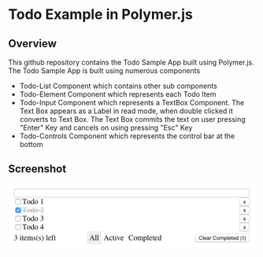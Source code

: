 Todo Example in Polymer.js
==============
## Overview
This github repository contains the Todo Sample App built using Polymer.js.
The Todo Sample App is built using numerous components
* Todo-List Component which contains other sub components
* Todo-Element Component which represents each Todo Item
* Todo-Input Component which represents a TextBox Component. The Text Box appears as a Label in read mode, when double clicked it converts to Text Box. The Text Box commits the text on user pressing "Enter" Key and cancels on using pressing "Esc" Key
* Todo-Controls Component which represents the control bar at the bottom


## Screenshot

![alt tag](https://raw.githubusercontent.com/rohitghatol/PolymerJs-Todo/master/Todo-Sample.png)
